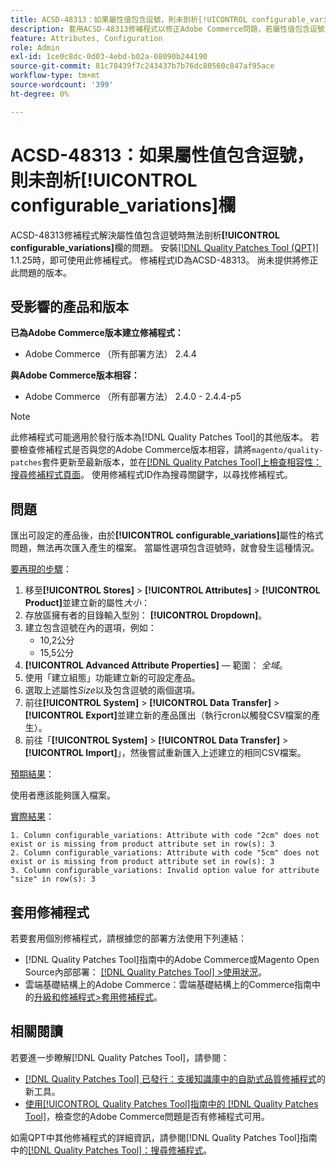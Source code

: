 ```yaml
---
title: ACSD-48313：如果屬性值包含逗號，則未剖析[!UICONTROL configurable_variations]欄
description: 套用ACSD-48313修補程式以修正Adobe Commerce問題，若屬性值包含逗號，則不會剖析[!UICONTROL configurable_variations]欄。
feature: Attributes, Configuration
role: Admin
exl-id: 1ce0c8dc-0d03-4ebd-b02a-08090b244190
source-git-commit: 81c78439f7c243437b7b76dc80560c847af95ace
workflow-type: tm+mt
source-wordcount: '399'
ht-degree: 0%

---
```


# ACSD-48313：如果屬性值包含逗號，則未剖析&#x200B;**[!UICONTROL configurable_variations]**&#x200B;欄

ACSD-48313修補程式解決屬性值包含逗號時無法剖析&#x200B;**[!UICONTROL configurable_variations]**&#x200B;欄的問題。 安裝[[!DNL Quality Patches Tool (QPT)]](https://experienceleague.adobe.com/en/docs/commerce-knowledge-base/kb/announcements/commerce-announcements/magento-quality-patches-released-new-tool-to-self-serve-quality-patches) 1.1.25時，即可使用此修補程式。 修補程式ID為ACSD-48313。 尚未提供將修正此問題的版本。

## 受影響的產品和版本

**已為Adobe Commerce版本建立修補程式：**
* Adobe Commerce （所有部署方法） 2.4.4

**與Adobe Commerce版本相容：**
* Adobe Commerce （所有部署方法） 2.4.0 - 2.4.4-p5

>[!NOTE]
>
>此修補程式可能適用於發行版本為[!DNL Quality Patches Tool]的其他版本。 若要檢查修補程式是否與您的Adobe Commerce版本相容，請將`magento/quality-patches`套件更新至最新版本，並在[[!DNL Quality Patches Tool]上檢查相容性：搜尋修補程式頁面](https://experienceleague.adobe.com/tools/commerce-quality-patches/index.html)。 使用修補程式ID作為搜尋關鍵字，以尋找修補程式。

## 問題

匯出可設定的產品後，由於&#x200B;**[!UICONTROL configurable_variations]**&#x200B;屬性的格式問題，無法再次匯入產生的檔案。 當屬性選項包含逗號時，就會發生這種情況。

<u>要再現的步驟</u>：

1. 移至&#x200B;**[!UICONTROL Stores]** > **[!UICONTROL Attributes]** > **[!UICONTROL Product]**&#x200B;並建立新的屬性&#x200B;_大小_：
1. 存放區擁有者的目錄輸入型別： **[!UICONTROL Dropdown]**。
1. 建立包含逗號在內的選項，例如：
   * 10,2公分
   * 15,5公分
1. **[!UICONTROL Advanced Attribute Properties]** — 範圍： _全域_。
1. 使用「建立組態」功能建立新的可設定產品。
1. 選取上述屬性&#x200B;_Size_&#x200B;以及包含逗號的兩個選項。
1. 前往&#x200B;**[!UICONTROL System]** > **[!UICONTROL Data Transfer]** > **[!UICONTROL Export]**&#x200B;並建立新的產品匯出（執行cron以觸發CSV檔案的產生）。
1. 前往「**[!UICONTROL System]** > **[!UICONTROL Data Transfer]** > **[!UICONTROL Import]**」，然後嘗試重新匯入上述建立的相同CSV檔案。

<u>預期結果</u>：

使用者應該能夠匯入檔案。

<u>實際結果</u>：

```
1. Column configurable_variations: Attribute with code "2cm" does not exist or is missing from product attribute set in row(s): 3
2. Column configurable_variations: Attribute with code "5cm" does not exist or is missing from product attribute set in row(s): 3
3. Column configurable_variations: Invalid option value for attribute "size" in row(s): 3
```

## 套用修補程式

若要套用個別修補程式，請根據您的部署方法使用下列連結：

* [!DNL Quality Patches Tool]指南中的Adobe Commerce或Magento Open Source內部部署： [[!DNL Quality Patches Tool] >使用狀況](/help/tools/quality-patches-tool/usage.md)。
* 雲端基礎結構上的Adobe Commerce：雲端基礎結構上的Commerce指南中的[升級和修補程式>套用修補程式](https://experienceleague.adobe.com/docs/commerce-cloud-service/user-guide/develop/upgrade/apply-patches.html)。


## 相關閱讀

若要進一步瞭解[!DNL Quality Patches Tool]，請參閱：

* [[!DNL Quality Patches Tool] 已發行：支援知識庫中的自助式品質修補程式](https://experienceleague.adobe.com/en/docs/commerce-knowledge-base/kb/announcements/commerce-announcements/magento-quality-patches-released-new-tool-to-self-serve-quality-patches)的新工具。
* [使用[!UICONTROL Quality Patches Tool]指南中的 [!DNL Quality Patches Tool]](/help/tools/quality-patches-tool/patches-available-in-qpt/check-patch-for-magento-issue-with-magento-quality-patches.md)，檢查您的Adobe Commerce問題是否有修補程式可用。


如需QPT中其他修補程式的詳細資訊，請參閱[!DNL Quality Patches Tool]指南中的[[!DNL Quality Patches Tool]：搜尋修補程式](https://experienceleague.adobe.com/tools/commerce-quality-patches/index.html)。
